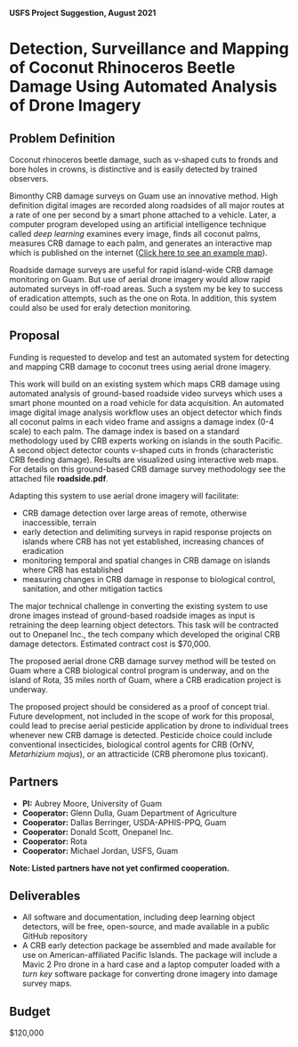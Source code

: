 **USFS Project Suggestion, August 2021**

# Detection, Surveillance and Mapping of Coconut Rhinoceros Beetle Damage Using Automated Analysis of Drone Imagery

## Problem Definition

Coconut rhinoceros beetle damage, such as v-shaped cuts to fronds and bore holes in crowns, is distinctive and is easily detected by trained observers.

Bimonthy CRB damage surveys on Guam use an innovative method. High definition digital images are recorded along roadsides of all major routes at a rate of one per second by a smart phone attached to a vehicle. Later, a computer program developed using an artificial intelligence technique called *deep learning* examines every image, finds all coconut palms, measures CRB damage to each palm, and generates an interactive map which is published on the internet ([Click here to see an example map]()).

Roadside damage surveys are useful for rapid island-wide CRB damage monitoring on Guam. But use of aerial drone imagery would allow rapid automated surveys in off-road areas. Such a system my be key to success of eradication attempts, such as the one on Rota. In addition, this system could also be used for eraly detection monitoring.

## Proposal

Funding is requested to develop and test an automated system for detecting and mapping CRB damage to coconut trees using aerial drone imagery.

This work will build on an existing system which maps CRB damage using automated analysis of ground-based roadside video surveys which uses a smart phone mounted on a road vehicle for data acquisition. An automated image digital image analysis workflow uses an object detector which finds all coconut palms in each video frame and assigns a damage index (0-4 scale) to each palm. The damage index is based on a standard methodology used by CRB experts working on islands in the south Pacific. A second object detector counts v-shaped cuts in fronds (characteristic CRB feeding damage). Results are visualized using interactive web maps. For details on this ground-based CRB damage survey methodology see the attached file **roadside.pdf**.

Adapting this system to use aerial drone imagery will facilitate:

* CRB damage detection over large areas of remote, otherwise inaccessible, terrain
* early detection and delimiting surveys in rapid response projects on islands where CRB has not yet established, increasing chances of eradication
* monitoring temporal and spatial changes in CRB damage on islands where CRB has established
* measuring changes in CRB damage in response to biological control, sanitation, and other mitigation tactics

The major technical challenge in converting the existing system to use drone images instead of ground-based roadside images as input is retraining the deep learning object detectors. This task will be contracted out to Onepanel Inc., the tech company which developed the original CRB damage detectors. Estimated contract cost is $70,000.

The proposed aerial drone CRB damage survey method will be tested on Guam where a CRB biological control program is underway, and on the island of Rota, 35 miles north of Guam, where a CRB eradication project is underway.

The proposed project should be considered as a proof of concept trial. Future development, not included in the scope of work for this proposal, could lead to precise aerial pesticide application by drone to individual trees whenever new CRB damage is detected. Pesticide choice could include conventional insecticides, biological control agents for CRB (OrNV, *Metarhizium majus*), or an attracticide (CRB pheromone plus toxicant).

## Partners

* **PI:** Aubrey Moore, University of Guam
* **Cooperator:** Glenn Dulla, Guam Department of Agriculture
* **Cooperator:** Dallas Berringer, USDA-APHIS-PPQ, Guam
* **Cooperator:** Donald Scott, Onepanel Inc.
* **Cooperator:** Rota
* **Cooperator:** Michael Jordan, USFS, Guam

**Note: Listed partners have not yet confirmed cooperation.**

## Deliverables

* All software and documentation, including deep learning object detectors, will be free, open-source, and made available in a public GitHub repository
* A CRB early detection package be assembled and made available for use on American-affiliated Pacific Islands. The package will include a Mavic 2 Pro drone in a hard case and a laptop computer loaded with a *turn key* software package for converting drone imagery into damage survey maps. 

## Budget

$120,000
